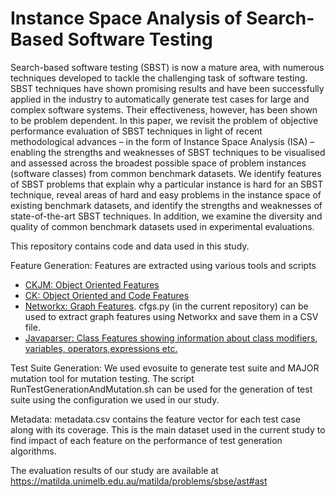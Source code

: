 # Instance Space Analysis of Search-Based Software Testing

Search-based software testing (SBST) is now a mature area, with numerous techniques developed to tackle the challenging task of software testing. SBST techniques have shown promising results and have been successfully applied in the industry to automatically generate test cases for large and complex software systems. Their effectiveness, however, has been shown to be problem dependent. In this paper, we revisit the problem of objective performance evaluation of SBST techniques in light of recent methodological advances – in the form of Instance Space Analysis (ISA) – enabling the strengths and weaknesses of SBST techniques to be visualised and assessed across the broadest possible space of problem instances (software classes) from common
benchmark datasets. We identify features of SBST problems that explain why a particular instance is hard for an SBST technique, reveal areas of hard and easy problems in the instance space of existing benchmark datasets, and identify the strengths and weaknesses of state-of-the-art SBST techniques. In addition, we examine the diversity and quality of common benchmark datasets used in experimental evaluations.

This repository contains code and data used in this study. 

Feature Generation:
Features are extracted using various tools and scripts
<ul>
  <li> <a href="http://gromit.iiar.pwr.wroc.pl/p_inf/ckjm/">CKJM: Object Oriented Features</a></li>
  <li> <a href="https://github.com/mauricioaniche/ck"> CK: Object Oriented and Code Features</a></li>
  <li> <a href="https://networkx.org/">Networkx: Graph Features</a>. cfgs.py (in the current repository) can be used to extract graph features using Networkx and save them in a CSV file.</li>
  <li> <a href="https://javaparser.org/">Javaparser: Class Features showing information about class modifiers, variables, operators,expressions etc. </a> </li>
  </ul>
 
 Test Suite Generation: 
 We used evosuite to generate test suite and MAJOR mutation tool for mutation testing. The script RunTestGenerationAndMutation.sh can be used for the generation of test suite using the configuration we used in our study. 
 
 Metadata: 
 metadata.csv contains the feature vector for each test case along with its coverage. This is the main dataset used in the current study to find impact of each feature on the performance of test generation algorithms. 
 
The evaluation results of our study are available at https://matilda.unimelb.edu.au/matilda/problems/sbse/ast#ast

 
 
 
 
 
 
 
